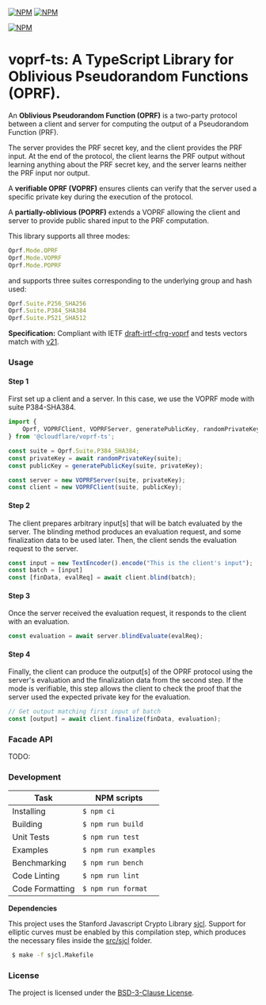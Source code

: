 [![NPM](https://img.shields.io/npm/v/@cloudflare/voprf-ts?style=plastic)](https://www.npmjs.com/package/@cloudflare/voprf-ts) [![NPM](https://img.shields.io/npm/l/@cloudflare/voprf-ts?style=plastic)](LICENSE.txt)

[![NPM](https://nodei.co/npm/@cloudflare/voprf-ts.png)](https://www.npmjs.com/package/@cloudflare/voprf-ts)

# voprf-ts: A TypeScript Library for Oblivious Pseudorandom Functions (OPRF).

An **Oblivious Pseudorandom Function (OPRF)** is a two-party protocol between a client and server for computing the output of a Pseudorandom Function (PRF).

The server provides the PRF secret key, and the client provides the PRF input.
At the end of the protocol, the client learns the PRF output without learning anything about the PRF secret key, and the server learns neither the PRF input nor output.

A **verifiable OPRF (VOPRF)** ensures clients can verify that the server used a specific private key during the execution of the protocol.

A **partially-oblivious (POPRF)** extends a VOPRF allowing the client and server to provide public shared input to the PRF computation.

This library supports all three modes:
```js
Oprf.Mode.OPRF
Oprf.Mode.VOPRF
Oprf.Mode.POPRF
```
and supports three suites corresponding to the underlying group and hash used:
```js
Oprf.Suite.P256_SHA256
Oprf.Suite.P384_SHA384
Oprf.Suite.P521_SHA512
```

**Specification:** Compliant with IETF [draft-irtf-cfrg-voprf](https://datatracker.ietf.org/doc/draft-irtf-cfrg-voprf/) and tests vectors match with [v21](https://datatracker.ietf.org/doc/html/draft-irtf-cfrg-voprf-21).

### Usage

#### Step 1

First set up a client and a server. In this case, we use the VOPRF mode with suite P384-SHA384.

```js
import {
    Oprf, VOPRFClient, VOPRFServer, generatePublicKey, randomPrivateKey
} from '@cloudflare/voprf-ts';

const suite = Oprf.Suite.P384_SHA384;
const privateKey = await randomPrivateKey(suite);
const publicKey = generatePublicKey(suite, privateKey);

const server = new VOPRFServer(suite, privateKey);
const client = new VOPRFClient(suite, publicKey);
```

#### Step 2

The client prepares arbitrary input[s] that will be batch evaluated by the server. The blinding method produces an evaluation request, and some finalization data to be used later. Then, the client sends the evaluation request to the server.

```js
const input = new TextEncoder().encode("This is the client's input");
const batch = [input]
const [finData, evalReq] = await client.blind(batch);
```

#### Step 3

Once the server received the evaluation request, it responds to the client with an evaluation.

```js
const evaluation = await server.blindEvaluate(evalReq);
```

#### Step 4

Finally, the client can produce the output[s] of the OPRF protocol using the server's evaluation and the finalization data from the second step. If the mode is verifiable, this step allows the client to check the proof that the server used the expected private key for the evaluation.

```js
// Get output matching first input of batch
const [output] = await client.finalize(finData, evaluation);
```

### Facade API 

TODO: 

### Development

| Task            | NPM scripts          |
|-----------------|----------------------|
| Installing      | `$ npm ci`           |
| Building        | `$ npm run build`    |
| Unit Tests      | `$ npm run test`     |
| Examples        | `$ npm run examples` |
| Benchmarking    | `$ npm run bench`    |
| Code Linting    | `$ npm run lint`     |
| Code Formatting | `$ npm run format`   |


**Dependencies**

This project uses the Stanford Javascript Crypto Library [sjcl](https://github.com/bitwiseshiftleft/sjcl). Support for elliptic curves must be enabled by this compilation step, which produces the necessary files inside the [src/sjcl](./src/sjcl) folder.

```sh
 $ make -f sjcl.Makefile
```

### License

The project is licensed under the [BSD-3-Clause License](LICENSE.txt).

